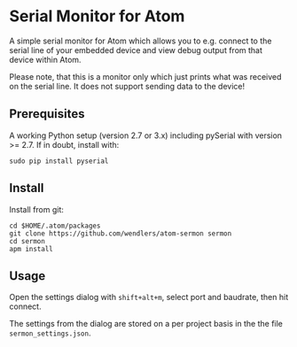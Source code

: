 # Serial Monitor for Atom

A simple serial monitor for Atom which allows you to e.g. connect to the serial
line of your embedded device and view debug output from that device within Atom.

Please note, that this is a monitor only which just prints what was received on
the serial line. It does not support sending data to the device!

## Prerequisites

A working Python setup (version 2.7 or 3.x) including pySerial with version >= 2.7.
If in doubt, install with:

    sudo pip install pyserial

## Install

Install from git:

    cd $HOME/.atom/packages
    git clone https://github.com/wendlers/atom-sermon sermon
    cd sermon
    apm install

## Usage

Open the settings dialog with `shift+alt+m`, select port and baudrate,
then hit connect.

The settings from the dialog are stored on a per project
basis in the the file `sermon_settings.json`.
